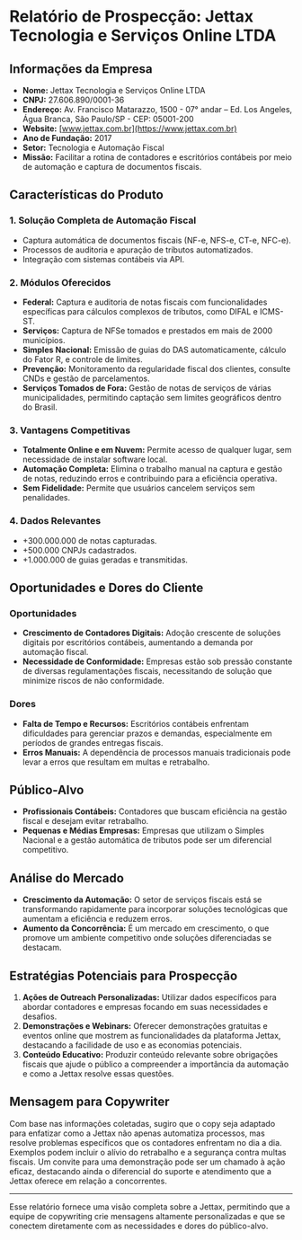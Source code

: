 # Relatório de Prospecção: Jettax Tecnologia e Serviços Online LTDA

## Informações da Empresa
- **Nome:** Jettax Tecnologia e Serviços Online LTDA
- **CNPJ:** 27.606.890/0001-36
- **Endereço:** Av. Francisco Matarazzo, 1500 - 07° andar – Ed. Los Angeles, Água Branca, São Paulo/SP - CEP: 05001-200
- **Website:** [www.jettax.com.br](https://www.jettax.com.br)
- **Ano de Fundação:** 2017
- **Setor:** Tecnologia e Automação Fiscal
- **Missão:** Facilitar a rotina de contadores e escritórios contábeis por meio de automação e captura de documentos fiscais.

## Características do Produto
### 1. **Solução Completa de Automação Fiscal**
   - Captura automática de documentos fiscais (NF-e, NFS-e, CT-e, NFC-e).
   - Processos de auditoria e apuração de tributos automatizados.
   - Integração com sistemas contábeis via API.

### 2. **Módulos Oferecidos**
   - **Federal:** Captura e auditoria de notas fiscais com funcionalidades específicas para cálculos complexos de tributos, como DIFAL e ICMS-ST.
   - **Serviços:** Captura de NFSe tomados e prestados em mais de 2000 municípios.
   - **Simples Nacional:** Emissão de guias do DAS automaticamente, cálculo do Fator R, e controle de limites.
   - **Prevenção:** Monitoramento da regularidade fiscal dos clientes, consulte CNDs e gestão de parcelamentos.
   - **Serviços Tomados de Fora:** Gestão de notas de serviços de várias municipalidades, permitindo captação sem limites geográficos dentro do Brasil.

### 3. **Vantagens Competitivas**
   - **Totalmente Online e em Nuvem:** Permite acesso de qualquer lugar, sem necessidade de instalar software local.
   - **Automação Completa:** Elimina o trabalho manual na captura e gestão de notas, reduzindo erros e contribuindo para a eficiência operativa.
   - **Sem Fidelidade:** Permite que usuários cancelem serviços sem penalidades.

### 4. **Dados Relevantes**
   - +300.000.000 de notas capturadas.
   - +500.000 CNPJs cadastrados.
   - +1.000.000 de guias geradas e transmitidas.

## Oportunidades e Dores do Cliente
### **Oportunidades**
- **Crescimento de Contadores Digitais:** Adoção crescente de soluções digitais por escritórios contábeis, aumentando a demanda por automação fiscal.
- **Necessidade de Conformidade:** Empresas estão sob pressão constante de diversas regulamentações fiscais, necessitando de solução que minimize riscos de não conformidade.
  
### **Dores**
- **Falta de Tempo e Recursos:** Escritórios contábeis enfrentam dificuldades para gerenciar prazos e demandas, especialmente em períodos de grandes entregas fiscais.
- **Erros Manuais:** A dependência de processos manuais tradicionais pode levar a erros que resultam em multas e retrabalho.

## Público-Alvo
- **Profissionais Contábeis:** Contadores que buscam eficiência na gestão fiscal e desejam evitar retrabalho.
- **Pequenas e Médias Empresas:** Empresas que utilizam o Simples Nacional e a gestão automática de tributos pode ser um diferencial competitivo.

## Análise do Mercado
- **Crescimento da Automação:** O setor de serviços fiscais está se transformando rapidamente para incorporar soluções tecnológicas que aumentam a eficiência e reduzem erros.
- **Aumento da Concorrência:** É um mercado em crescimento, o que promove um ambiente competitivo onde soluções diferenciadas se destacam.

## Estratégias Potenciais para Prospecção
1. **Ações de Outreach Personalizadas:** Utilizar dados específicos para abordar contadores e empresas focando em suas necessidades e desafios.
2. **Demonstrações e Webinars:** Oferecer demonstrações gratuitas e eventos online que mostrem as funcionalidades da plataforma Jettax, destacando a facilidade de uso e as economias potenciais.
3. **Conteúdo Educativo:** Produzir conteúdo relevante sobre obrigações fiscais que ajude o público a compreender a importância da automação e como a Jettax resolve essas questões.

## Mensagem para Copywriter
Com base nas informações coletadas, sugiro que o copy seja adaptado para enfatizar como a Jettax não apenas automatiza processos, mas resolve problemas específicos que os contadores enfrentam no dia a dia. Exemplos podem incluir o alívio do retrabalho e a segurança contra multas fiscais. Um convite para uma demonstração pode ser um chamado à ação eficaz, destacando ainda o diferencial do suporte e atendimento que a Jettax oferece em relação a concorrentes.

---

Esse relatório fornece uma visão completa sobre a Jettax, permitindo que a equipe de copywriting crie mensagens altamente personalizadas e que se conectem diretamente com as necessidades e dores do público-alvo.